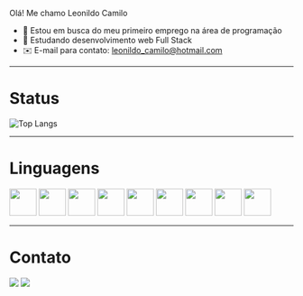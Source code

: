 Olá! Me chamo Leonildo Camilo 

- 🔭 Estou em busca do meu primeiro emprego na área de programação
- 🌱 Estudando desenvolvimento web Full Stack
- ✉️ E-mail para contato: leonildo_camilo@hotmail.com

<hr/>

# Status

![Top Langs](https://github-readme-stats.vercel.app/api/top-langs/?username=flexyus1&layout=compact)

<hr/>

# Linguagens

<div>
<img width = "48" src="https://cdn.jsdelivr.net/gh/devicons/devicon/icons/html5/html5-original.svg" />
<img width = "48" src="https://cdn.jsdelivr.net/gh/devicons/devicon/icons/css3/css3-original.svg" />
<img width = "48" src="https://cdn.jsdelivr.net/gh/devicons/devicon/icons/sass/sass-original.svg" />
<img width = "48" src="https://cdn.jsdelivr.net/gh/devicons/devicon/icons/bootstrap/bootstrap-original.svg" />
<img width = "48" src="https://cdn.jsdelivr.net/gh/devicons/devicon/icons/javascript/javascript-original.svg" />
<img width = "48" src="https://cdn.jsdelivr.net/gh/devicons/devicon/icons/react/react-original.svg" />
<img width = "48" src="https://cdn.jsdelivr.net/gh/devicons/devicon/icons/nodejs/nodejs-original.svg"/>
<img width = "48" src="https://cdn.jsdelivr.net/gh/devicons/devicon/icons/express/express-original.svg" />
<img width = "48" src="https://cdn.jsdelivr.net/gh/devicons/devicon/icons/handlebars/handlebars-original.svg" />

          
</div>

<hr/>

# Contato

<div> 
  <a href="https://www.linkedin.com/in/leonildo-camilo-78267b226/" target="_blank"><img src=https://img.shields.io/badge/LinkedIn-0077B5?style=for-the-badge&logo=linkedin&logoColor=white target="_blank"></a>
  <a href="https://www.instagram.com/leozinho_jjr/" target="_blank"><img src=https://img.shields.io/badge/Instagram-E4405F?style=for-the-badge&logo=instagram&logoColor=white target="_blank"></a>
</div>
